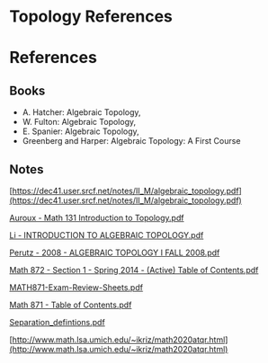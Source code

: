 # Topology References


# References

## Books

- A. Hatcher: Algebraic Topology,
- W. Fulton: Algebraic Topology,
- E. Spanier: Algebraic Topology,
- Greenberg and Harper: Algebraic Topology: A First Course

## Notes

[https://dec41.user.srcf.net/notes/II_M/algebraic_topology.pdf](https://dec41.user.srcf.net/notes/II_M/algebraic_topology.pdf)

[Auroux - Math 131 Introduction to Topology.pdf](attachments/Auroux_-_Math_131_Introduction_to_Topology.pdf)

[Li - INTRODUCTION TO ALGEBRAIC TOPOLOGY.pdf](attachments/Li_-_INTRODUCTION_TO_ALGEBRAIC_TOPOLOGY.pdf)

[Perutz - 2008 - ALGEBRAIC TOPOLOGY I FALL 2008.pdf](attachments/Perutz_-_2008_-_ALGEBRAIC_TOPOLOGY_I_FALL_2008.pdf)

[Math 872 - Section 1 - Spring 2014 - (Active) Table of Contents.pdf](attachments/Math_872_-_Section_1_-_Spring_2014_-_(Active)_Table_of_Contents.pdf)

[MATH871-Exam-Review-Sheets.pdf](attachments/MATH871-Exam-Review-Sheets.pdf)

[Math 871 - Table of Contents.pdf](attachments/Math_871_-_Table_of_Contents.pdf)

[Separation_defintions.pdf](attachments/Separation_defintions.pdf)

[http://www.math.lsa.umich.edu/~ikriz/math2020atqr.html](http://www.math.lsa.umich.edu/~ikriz/math2020atqr.html)
    

